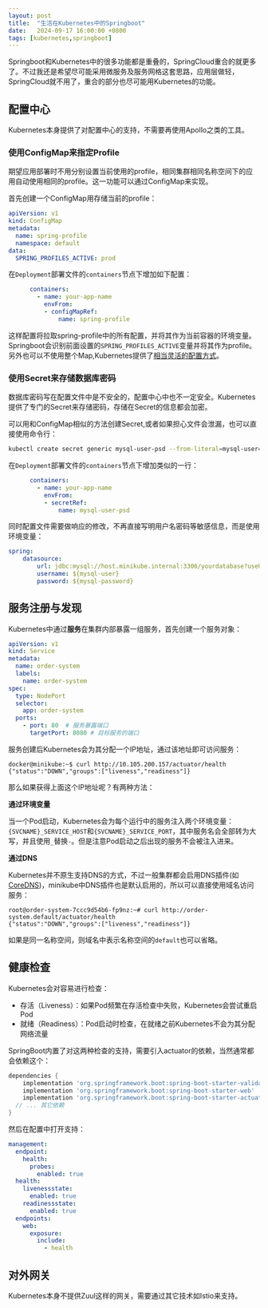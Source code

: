 ```yaml
---
layout: post
title:  "生活在Kubernetes中的Springboot"
date:   2024-09-17 16:00:00 +0800
tags: [kubernetes,springboot]
---
```


Springboot和Kubernetes中的很多功能都是重叠的，SpringCloud重合的就更多了。不过我还是希望尽可能采用微服务及服务网格这套思路，应用层做轻，SpringCloud就不用了，重合的部分也尽可能用Kubernetes的功能。

## 配置中心

Kubernetes本身提供了对配置中心的支持，不需要再使用Apollo之类的工具。

### 使用ConfigMap来指定Profile

期望应用部署时不用分别设置当前使用的profile，相同集群相同名称空间下的应用自动使用相同的profile。这一功能可以通过ConfigMap来实现。

首先创建一个ConfigMap用存储当前的profile：

```yaml
apiVersion: v1
kind: ConfigMap
metadata:
  name: spring-profile
  namespace: default
data:
  SPRING_PROFILES_ACTIVE: prod
```

在`Deployment`部署文件的`containers`节点下增加如下配置：

```yaml
      containers:
        - name: your-app-name
          envFrom:
          - configMapRef:
              name: spring-profile
```

这样配置将拉取spring-profile中的所有配置，并将其作为当前容器的环境变量。Springboot会识别前面设置的`SPRING_PROFILES_ACTIVE`变量并将其作为profile。另外也可以不使用整个Map,Kubernetes提供了[相当灵活的配置方式](https://kubernetes.io/docs/tasks/configure-pod-container/configure-pod-configmap/)。


### 使用Secret来存储数据库密码

数据库密码写在配置文件中是不安全的，配置中心中也不一定安全。Kubernetes提供了专门的Secret来存储密码，存储在Secret的信息都会加密。

可以用和ConfigMap相似的方法创建Secret,或者如果担心文件会泄漏，也可以直接使用命令行：

```sh
kubectl create secret generic mysql-user-psd --from-literal=mysql-user=username --from-literal=mysql-password='password'
```

在`Deployment`部署文件的`containers`节点下增加类似的一行：

```yaml
      containers:
        - name: your-app-name
          envFrom:
          - secretRef:
              name: mysql-user-psd
```

同时配置文件需要做响应的修改，不再直接写明用户名密码等敏感信息，而是使用环境变量：

```yaml
spring:
    datasource:
        url: jdbc:mysql://host.minikube.internal:3306/yourdatabase?useUnicode=true&characterEncoding=utf-8&allowMultiQueries=true
        username: ${mysql-user}
        password: ${mysql-password}
```

## 服务注册与发现

Kubernetes中通过**服务**在集群内部暴露一组服务，首先创建一个服务对象：

```yaml
apiVersion: v1
kind: Service
metadata:
  name: order-system
  labels:
    name: order-system
spec:
  type: NodePort
  selector:
    app: order-system
  ports:
    - port: 80  # 服务暴露端口
      targetPort: 8080 # 目标服务的端口
```

服务创建后Kubernetes会为其分配一个IP地址，通过该地址即可访问服务：

```
docker@minikube:~$ curl http://10.105.200.157/actuator/health
{"status":"DOWN","groups":["liveness","readiness"]}
```

那么如果获得上面这个IP地址呢？有两种方法：

**通过环境变量**

当一个Pod启动，Kubernetes会为每个运行中的服务注入两个环境变量：`{SVCNAME}_SERVICE_HOST`和`{SVCNAME}_SERVICE_PORT`，其中服务名会全部转为大写，并且使用`_`替换`-`。但是注意Pod启动之后出现的服务不会被注入进来。

**通过DNS**

Kubernetes并不原生支持DNS的方式，不过一般集群都会启用DNS插件(如[CoreDNS](https://coredns.io/))，minikube中DNS插件也是默认启用的，所以可以直接使用域名访问服务：

```
root@order-system-7ccc9d54b6-fp9nz:~# curl http://order-system.default/actuator/health
{"status":"DOWN","groups":["liveness","readiness"]}
```

如果是同一名称空间，则域名中表示名称空间的`default`也可以省略。

## 健康检查

Kubernetes会对容易进行检查：

- 存活（Liveness）：如果Pod频繁在存活检查中失败，Kubernetes会尝试重启Pod
- 就绪（Readiness）：Pod启动时检查，在就绪之前Kubernetes不会为其分配网络流量

SpringBoot内置了对这两种检查的支持，需要引入actuator的依赖，当然通常都会依赖这个：

```groovy
dependencies {
	implementation 'org.springframework.boot:spring-boot-starter-validation'
	implementation 'org.springframework.boot:spring-boot-starter-web'
	implementation 'org.springframework.boot:spring-boot-starter-actuator'
  // ... 其它依赖
}
```

然后在配置中打开支持：

```yaml
management:
  endpoint:
    health:
      probes:
        enabled: true
  health:
    livenessstate:
      enabled: true
    readinessstate:
      enabled: true
  endpoints:
    web:
      exposure:
        include:
          - health
```

## 对外网关

Kubernetes本身不提供Zuul这样的网关，需要通过其它技术如Istio来支持。
